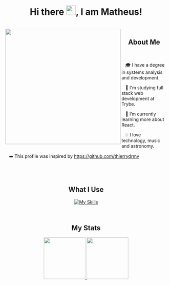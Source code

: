 <h1 align="center">Hi there <img src="https://raw.githubusercontent.com/MartinHeinz/MartinHeinz/master/wave.gif" width="30px" height="30px">, I am Matheus!</h1>
<br>

<img align = "left" height = "360px"  src = "https://i.giphy.com/media/26n7b7PjSOZJwVCmY/giphy.webp">
  <div align = "left">
  <h2 align = "center">About Me</h2>
    <br>

  &nbsp;&nbsp;&nbsp;🎓 I have a degree in systems analysis and development.
    
   &nbsp;&nbsp;&nbsp;💚 I'm studying full stack web development at Trybe.

   &nbsp;&nbsp;&nbsp;📝 I’m currently learning more about React.
    
   &nbsp;&nbsp;&nbsp;💡 I love technology, music and astronomy.
   
   &nbsp;&nbsp;&nbsp;➡️ This profile was inspired by https://github.com/thierrydrmv
</div>
<br>
<br>
<h2 align="center">What I Use</h2>
<div align="center">

  [![My Skills](https://skillicons.dev/icons?i=html,css,js,react,nodejs,py,selenium,jest,mysql,mongodb,git,vscode,linux,docker,heroku)](https://skillicons.dev)
    <br>
</div> 
<br>
<h2 align="center">My Stats</h2>
<div align="center">
  <a href="https://github.com/matfbs">
  <img height="130px" src="https://github-readme-stats.vercel.app/api?username=matfbs&show_icons=true&theme=dark&count_private=true&show_icons=true">
  <img height="130px" src="https://github-readme-stats.vercel.app/api/top-langs/?username=matfbs&layout=compact&theme=dark&count_private=true&show_icons=true">
</div>

